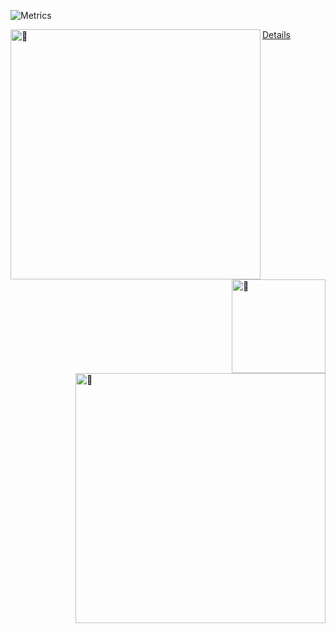 ![Metrics](https://metrics.lecoq.io/gokulsaraswat?template=classic&isocalendar=1&introduction=1&followup=1&lines=1&tweets=1&isocalendar.duration=full-year&introduction.title=true&followup.sections=repositories&tweets.attachments=true&tweets.limit=3&tweets.user=gokulsaraswat&config.timezone=Asia%2FCalcutta)

[<img align="left" width="400" alt="🦑" src="https://github.com/gokulsaraswat/gokulsaraswat/blob/master/metrics.svg">](https://github.com/gokulsaraswat/metrics)
[<img align="right" width="150" alt="🦑" src="https://count.getloli.com/get/@:gokulsaraswat?theme=rule34">](https://www.youtube.com/watch?v=D00hlkW0u3U)
[<img align="right" width="400" alt="🦑" src="https://github.com/gokulsaraswat/gokulsaraswat/blob/master/metrics.personal.anilist.svg">](https://github.com/gokulsaraswat/metrics)

<!-- [![](https://user-images.githubusercontent.com/22963968/114021347-e3c48b80-9870-11eb-8bc8-998bf39b4d0d.png)](#) -->
[Details](https://metrics.lecoq.io/about/gokulsaraswat)





























































































<!---// # Visit https://github.com/lowlighter/metrics/blob/master/action.yml for full reference
// name: Metrics
// on:
//   # Schedule updates (each hour)
//   schedule: [{cron: "0 * * * *"}]
//   # Lines below let you run workflow manually and on each commit
//   workflow_dispatch:
//   push: {branches: ["master", "main"]}
// jobs:
//   github-metrics:
//     runs-on: ubuntu-latest
//     steps:
//       - uses: lowlighter/metrics@latest
//         with:
//           # Your GitHub token
//           token: ${{ secrets.METRICS_TOKEN }}

//           # Options
//           user: gokulsaraswat
//           template: classic
//           base: header, activity, community, repositories, metadata
//           config_padding: 0, 15%
//           config_timezone: Asia/Calcutta
//           plugin_activity: yes
//           plugin_activity_days: 14
//           plugin_activity_filter: all
//           plugin_activity_limit: 5
//           plugin_activity_load: 300
//           plugin_activity_visibility: all
//           plugin_anilist: yes
//           plugin_anilist_limit.characters: 22
//           plugin_anilist_limit: 3
//           plugin_anilist_medias: anime, manga
//           plugin_anilist_sections: favorites
//           plugin_anilist_shuffle: yes
//           plugin_anilist_user: .user.login
//           plugin_contributors: yes
//           plugin_contributors_head: master
//           plugin_contributors_ignored: github-actions[bot], dependabot[bot], dependabot-preview[bot]
//           plugin_gists: yes
//           plugin_habits: yes
//           plugin_habits_days: 14
//           plugin_habits_facts: yes
//           plugin_habits_from: 200
//           plugin_introduction: yes
//           plugin_introduction_title: yes
//           plugin_isocalendar: yes
//           plugin_isocalendar_duration: half-year
//           plugin_lines: yes
//           plugin_music: yes
//           plugin_music_limit: 4
//           plugin_music_user: .user.login
//           plugin_screenshot: yes
//           plugin_screenshot_background: yes
//           plugin_screenshot_selector: body
//           plugin_screenshot_title: Screenshot
//           plugin_screenshot_url: https://www.gokulsaraswat.github.io
//           plugin_skyline: yes
//           plugin_skyline_frames: 60
//           plugin_skyline_quality: 0.5
//           plugin_skyline_year: current-year
//           plugin_stock: yes
//           plugin_stock_duration: 1d
//           plugin_stock_interval: 5m
//           plugin_traffic: yes
//           plugin_tweets: yes
//           plugin_tweets_limit: 2
//           plugin_tweets_user: .user.twitter-->
